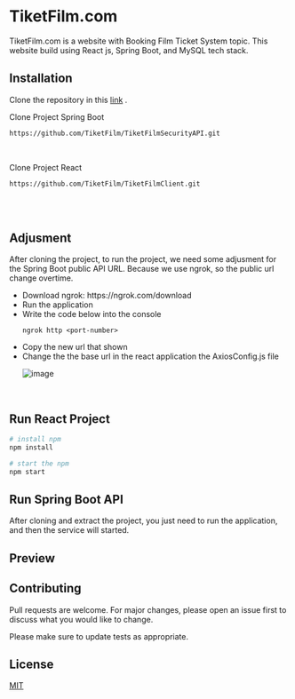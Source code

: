 # TiketFilm.com

TiketFilm.com is a website with Booking Film Ticket System topic. This website build using React js, Spring Boot, and MySQL tech stack.

## Installation

Clone the repository in this [link](https://github.com/orgs/TiketFilm/repositories) .

Clone Project Spring Boot
```bash
https://github.com/TiketFilm/TiketFilmSecurityAPI.git
```

</br>

Clone Project React
```bash
https://github.com/TiketFilm/TiketFilmClient.git
```

</br></br>

## Adjusment
After cloning the project, to run the project, we need some adjusment for the Spring Boot public API URL. Because we use ngrok, so the public url change overtime.
<ul>
  <li>Download ngrok: https://ngrok.com/download</li>
  <li>Run the application</li>
  <li>Write the code below into the console</li>

  ```
  ngrok http <port-number>
  ```
  <li>Copy the new url that shown</li>
  <li>Change the the base url in the react application the AxiosConfig.js file</li>
  
  ![image](https://github.com/TiketFilm/.github/assets/87352987/e4586581-dba0-4cad-8b81-0ab06b84f204)

</ul>

</br>

## Run React Project
```bash
# install npm
npm install

# start the npm
npm start

```

## Run Spring Boot API
After cloning and extract the project, you just need to run the application, and then the service will started.


## Preview


## Contributing

Pull requests are welcome. For major changes, please open an issue first
to discuss what you would like to change.

Please make sure to update tests as appropriate.

## License

[MIT](https://choosealicense.com/licenses/mit/)
